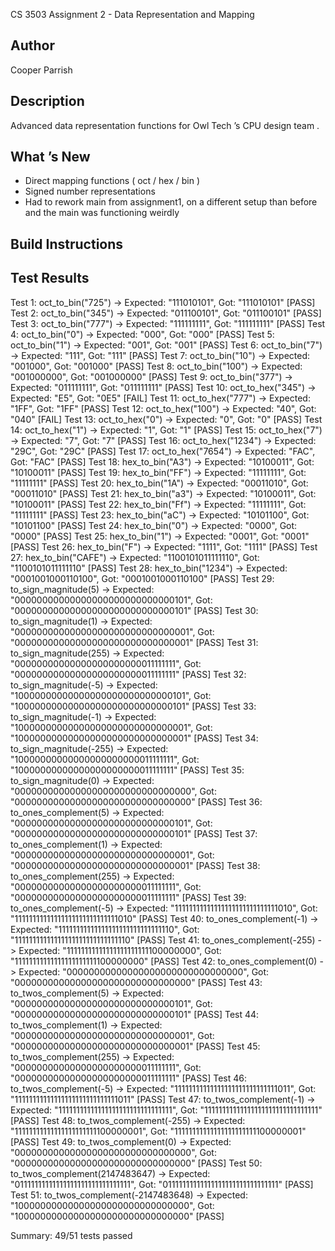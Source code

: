 CS 3503 Assignment 2 - Data Representation and Mapping

## Author
Cooper Parrish

## Description
Advanced data representation functions for Owl Tech ’s CPU design team .

## What ’s New

- Direct mapping functions ( oct / hex / bin )
- Signed number representations
- Had to rework main from assignment1, on a different setup than before and the main was functioning weirdly

## Build Instructions

## Test Results
Test 1: oct_to_bin("725") -> Expected: "111010101", Got: "111010101" [PASS]
Test 2: oct_to_bin("345") -> Expected: "011100101", Got: "011100101" [PASS]
Test 3: oct_to_bin("777") -> Expected: "111111111", Got: "111111111" [PASS]
Test 4: oct_to_bin("0") -> Expected: "000", Got: "000" [PASS]
Test 5: oct_to_bin("1") -> Expected: "001", Got: "001" [PASS]
Test 6: oct_to_bin("7") -> Expected: "111", Got: "111" [PASS]
Test 7: oct_to_bin("10") -> Expected: "001000", Got: "001000" [PASS]
Test 8: oct_to_bin("100") -> Expected: "001000000", Got: "001000000" [PASS]
Test 9: oct_to_bin("377") -> Expected: "011111111", Got: "011111111" [PASS]
Test 10: oct_to_hex("345") -> Expected: "E5", Got: "0E5" [FAIL]
Test 11: oct_to_hex("777") -> Expected: "1FF", Got: "1FF" [PASS]
Test 12: oct_to_hex("100") -> Expected: "40", Got: "040" [FAIL]
Test 13: oct_to_hex("0") -> Expected: "0", Got: "0" [PASS]
Test 14: oct_to_hex("1") -> Expected: "1", Got: "1" [PASS]
Test 15: oct_to_hex("7") -> Expected: "7", Got: "7" [PASS]
Test 16: oct_to_hex("1234") -> Expected: "29C", Got: "29C" [PASS]
Test 17: oct_to_hex("7654") -> Expected: "FAC", Got: "FAC" [PASS]
Test 18: hex_to_bin("A3") -> Expected: "10100011", Got: "10100011" [PASS]
Test 19: hex_to_bin("FF") -> Expected: "11111111", Got: "11111111" [PASS]
Test 20: hex_to_bin("1A") -> Expected: "00011010", Got: "00011010" [PASS]
Test 21: hex_to_bin("a3") -> Expected: "10100011", Got: "10100011" [PASS]
Test 22: hex_to_bin("Ff") -> Expected: "11111111", Got: "11111111" [PASS]
Test 23: hex_to_bin("aC") -> Expected: "10101100", Got: "10101100" [PASS]
Test 24: hex_to_bin("0") -> Expected: "0000", Got: "0000" [PASS]
Test 25: hex_to_bin("1") -> Expected: "0001", Got: "0001" [PASS]
Test 26: hex_to_bin("F") -> Expected: "1111", Got: "1111" [PASS]
Test 27: hex_to_bin("CAFE") -> Expected: "1100101011111110", Got: "1100101011111110" [PASS]
Test 28: hex_to_bin("1234") -> Expected: "0001001000110100", Got: "0001001000110100" [PASS]
Test 29: to_sign_magnitude(5) -> Expected: "00000000000000000000000000000101", Got: "00000000000000000000000000000101" [PASS]
Test 30: to_sign_magnitude(1) -> Expected: "00000000000000000000000000000001", Got: "00000000000000000000000000000001" [PASS]
Test 31: to_sign_magnitude(255) -> Expected: "00000000000000000000000011111111", Got: "00000000000000000000000011111111" [PASS]
Test 32: to_sign_magnitude(-5) -> Expected: "10000000000000000000000000000101", Got: "10000000000000000000000000000101" [PASS]
Test 33: to_sign_magnitude(-1) -> Expected: "10000000000000000000000000000001", Got: "10000000000000000000000000000001" [PASS]
Test 34: to_sign_magnitude(-255) -> Expected: "10000000000000000000000011111111", Got: "10000000000000000000000011111111" [PASS]
Test 35: to_sign_magnitude(0) -> Expected: "00000000000000000000000000000000", Got: "00000000000000000000000000000000" [PASS]
Test 36: to_ones_complement(5) -> Expected: "00000000000000000000000000000101", Got: "00000000000000000000000000000101" [PASS]
Test 37: to_ones_complement(1) -> Expected: "00000000000000000000000000000001", Got: "00000000000000000000000000000001" [PASS]
Test 38: to_ones_complement(255) -> Expected: "00000000000000000000000011111111", Got: "00000000000000000000000011111111" [PASS]
Test 39: to_ones_complement(-5) -> Expected: "11111111111111111111111111111010", Got: "11111111111111111111111111111010" [PASS]
Test 40: to_ones_complement(-1) -> Expected: "11111111111111111111111111111110", Got: "11111111111111111111111111111110" [PASS]
Test 41: to_ones_complement(-255) -> Expected: "11111111111111111111111100000000", Got: "11111111111111111111111100000000" [PASS]
Test 42: to_ones_complement(0) -> Expected: "00000000000000000000000000000000", Got: "00000000000000000000000000000000" [PASS]
Test 43: to_twos_complement(5) -> Expected: "00000000000000000000000000000101", Got: "00000000000000000000000000000101" [PASS]
Test 44: to_twos_complement(1) -> Expected: "00000000000000000000000000000001", Got: "00000000000000000000000000000001" [PASS]
Test 45: to_twos_complement(255) -> Expected: "00000000000000000000000011111111", Got: "00000000000000000000000011111111" [PASS]
Test 46: to_twos_complement(-5) -> Expected: "11111111111111111111111111111011", Got: "11111111111111111111111111111011" [PASS]
Test 47: to_twos_complement(-1) -> Expected: "11111111111111111111111111111111", Got: "11111111111111111111111111111111" [PASS]
Test 48: to_twos_complement(-255) -> Expected: "11111111111111111111111100000001", Got: "11111111111111111111111100000001" [PASS]
Test 49: to_twos_complement(0) -> Expected: "00000000000000000000000000000000", Got: "00000000000000000000000000000000" [PASS]
Test 50: to_twos_complement(2147483647) -> Expected: "01111111111111111111111111111111", Got: "01111111111111111111111111111111" [PASS]
Test 51: to_twos_complement(-2147483648) -> Expected: "10000000000000000000000000000000", Got: "10000000000000000000000000000000" [PASS]

Summary: 49/51 tests passed
